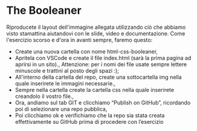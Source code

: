 The Booleaner
===
Riproducete il layout dell'immagine allegata utilizzando ciò che abbiamo visto stamattina aiutandovi con le slide, video e documentazione.
Come l'esercizio scorso e d'ora in avanti sempre, faremo questo:
- Create una nuova cartella con nome html-css-booleaner,
- Apritela con VSCode e create il file index.html (sarà la prima pagina ad aprirsi in un sito).,
Attenzione: per i nomi dei file usate sempre lettere minuscole e trattini al posto degli spazi :);
- All'interno della cartella del repo, create una sottocartella img nella quale inserirete le immagini necessarie.,
- Sempre nella cartella create la cartella css nella quale inserirete creandolo il vostro file.,
- Ora, andiamo sul tab GIT e clicchiamo “Publish on GitHub”, ricordando poi di selezionare una repo pubblica,
- Poi clicchiamo ok e verifichiamo che la repo sia stata creata effettivamente su GitHub prima di procedere con l’esercizio